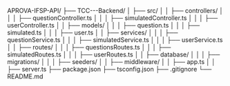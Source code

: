 APROVA-IFSP-API/
├── TCC---Backend/
│   ├── src/
│   │   ├── controllers/
│   │   │   ├── questionController.ts
│   │   │   ├── simulatedController.ts
│   │   │   ├── userController.ts
│   │   ├── models/
│   │   │   ├── question.ts
│   │   │   ├── simulated.ts
│   │   │   ├── user.ts
│   │   ├── services/
│   │   │   ├── questionService.ts
│   │   │   ├── simulatedService.ts
│   │   │   ├── userService.ts
│   │   ├── routes/
│   │   │   ├── questionsRoutes.ts
│   │   │   ├── simulatedRoutes.ts
│   │   │   ├── userRoutes.ts
│   │   ├── database/
│   │   │   ├── migrations/
│   │   │   ├── seeders/
│   │   ├── middleware/
│   │   ├── app.ts
│   │   ├── server.ts
├── package.json
├── tsconfig.json
├── .gitignore
└── README.md
